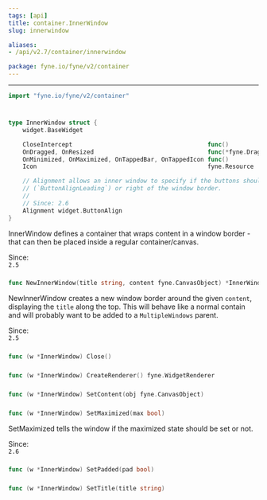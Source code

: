 ```yaml
---
tags: [api]
title: container.InnerWindow
slug: innerwindow

aliases:
- /api/v2.7/container/innerwindow

package: fyne.io/fyne/v2/container
---
```



---
```go
import "fyne.io/fyne/v2/container"
```

#

###

```go
type InnerWindow struct {
	widget.BaseWidget

	CloseIntercept                                      func()                `json:"-"`
	OnDragged, OnResized                                func(*fyne.DragEvent) `json:"-"`
	OnMinimized, OnMaximized, OnTappedBar, OnTappedIcon func()                `json:"-"`
	Icon                                                fyne.Resource

	// Alignment allows an inner window to specify if the buttons should be on the left
	// (`ButtonAlignLeading`) or right of the window border.
	//
	// Since: 2.6
	Alignment widget.ButtonAlign
}
```

InnerWindow defines a container that wraps content in a window border - that can then be placed inside a regular container/canvas.


<div class="since">Since: <code>
2.5</code></div>

###

```go
func NewInnerWindow(title string, content fyne.CanvasObject) *InnerWindow
```
NewInnerWindow creates a new window border around the given `content`, displaying the `title` along the top. This will behave like a normal contain and will probably want to be added to a `MultipleWindows` parent.


<div class="since">Since: <code>
2.5</code></div>

###

```go
func (w *InnerWindow) Close()
```

###

```go
func (w *InnerWindow) CreateRenderer() fyne.WidgetRenderer
```

###

```go
func (w *InnerWindow) SetContent(obj fyne.CanvasObject)
```

###

```go
func (w *InnerWindow) SetMaximized(max bool)
```
SetMaximized tells the window if the maximized state should be set or not.


<div class="since">Since: <code>
2.6</code></div>

###

```go
func (w *InnerWindow) SetPadded(pad bool)
```

###

```go
func (w *InnerWindow) SetTitle(title string)
```
